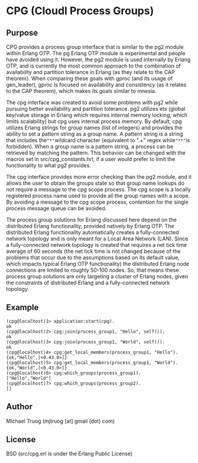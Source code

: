 CPG (CloudI Process Groups)
===========================

Purpose
-------

CPG provides a process group interface that is similar to the pg2 module
within Erlang OTP.  The pg Erlang OTP module is experimental and people
have avoided using it.  However, the pg2 module is used internally by
Erlang OTP, and is currently the most common approach to the combination of
availability and partition tolerance in Erlang (as they relate to the
CAP theorem).  When comparing these goals with gproc (and its usage of
gen_leader), gproc is focused on availability and consistency (as it relates to
the CAP theorem), which makes its goals similar to mnesia.

The cpg interface was created to avoid some problems with pg2 while pursuing
better availability and partition tolerance.  pg2 utilizes ets (global
key/value storage in Erlang which requires internal memory locking,
which limits scalability) but cpg uses internal process memory.  By default,
cpg utilizes Erlang strings for group names (list of integers) and provides
the ability to set a pattern string as a group name.  A pattern string
is a string that includes the`"*"`wildcard character (equivalent to ".+"
regex while`"**"`is forbidden).  When a group name is a pattern string,
a process can be retrieved by matching the pattern.  This behavior can
be changed with the macros set in src/cpg_constants.hrl, if a user would
prefer to limit the functionality to what pg2 provides.

The cpg interface provides more error checking than the pg2 module, and it
allows the user to obtain the groups state so that group name lookups do not
require a message to the cpg scope process.  The cpg scope is a locally
registered process name used to provide all the group names with a scope.
By avoiding a message to the cpg scope process, contention for the single
process message queue can be avoided.

The process group solutions for Erlang discussed here depend on
the distributed Erlang functionality, provided natively by Erlang OTP.
The distributed Erlang functionality automatically creates a fully-connected
network topology and is only meant for a Local Area Network (LAN).
Since a fully-connected network topology is created that requires a
net tick time average of 60 seconds (the net tick time is not changed
because of the problems that occur due to the assumptions based on its
default value, which impacts typical Erlang OTP functionality) the
distributed Erlang node connections are limited to roughly 50-100 nodes.
So, that means these process group solutions are only targeting a cluster
of Erlang nodes, given the constraints of distributed Erlang and a
fully-connected network topology.

Example
-------

    (cpg@localhost)1> application:start(cpg).
    ok
    (cpg@localhost)2> cpg:join(process_group1, "Hello", self()).      
    ok
    (cpg@localhost)3> cpg:join(process_group1, "World", self()).
    ok
    (cpg@localhost)4> cpg:get_local_members(process_group1, "Hello"). 
    {ok,"Hello",[<0.43.0>]}
    (cpg@localhost)5> cpg:get_local_members(process_group1, "World").
    {ok,"World",[<0.43.0>]}
    (cpg@localhost)6> cpg:which_groups(process_group1).              
    ["Hello","World"]
    (cpg@localhost)7> cpg:which_groups(process_group2).
    []
    
Author
------

Michael Truog (mjtruog [at] gmail (dot) com)

License
-------

BSD (src/cpg.erl is under the Erlang Public License)

